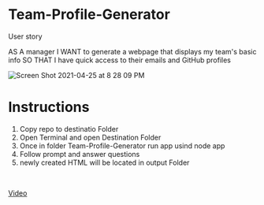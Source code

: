 # Team-Profile-Generator

 User story <br/>

AS A manager
I WANT to generate a webpage that displays my team's basic info
SO THAT I have quick access to their emails and GitHub profiles

![Screen Shot 2021-04-25 at 8 28 09 PM](https://user-images.githubusercontent.com/76184416/116020638-52913b00-a60c-11eb-90bd-10890737b5b8.png)

<h1> Instructions </h1>

1. Copy repo to destinatio Folder
2. Open Terminal and open Destination Folder
3. Once in folder Team-Profile-Generator run app usind node app
4. Follow prompt and answer questions
5. newly created HTML will be located in output Folder

<br/>

[Video](https://meeting.zoho.com/meeting/public/videoprv?recordingId=eb1f1d524c027bff498419cba0de7949)

